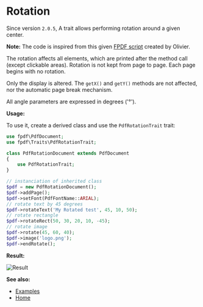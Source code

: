 # Rotation

Since version `2.0.5`, A trait allows performing rotation around a
given center.

**Note:** The code is inspired from this given
[FPDF script](http://www.fpdf.org/en/script/script2.php) created by Olivier.

The rotation affects all elements, which are printed after the method call
(except clickable areas). Rotation is not kept from page to page.
Each page begins with no rotation.

Only the display is altered. The `getX()` and `getY()` methods are not
affected, nor the automatic page break mechanism.

All angle parameters are expressed in degrees ('&deg;').

**Usage:**

To use it, create a derived class and use the `PdfRotationTrait` trait:

```php
use fpdf\PdfDocument;
use fpdf\Traits\PdfRotationTrait;

class PdfRotationDocument extends PdfDocument
{
    use PdfRotationTrait;
}

// instanciation of inherited class
$pdf = new PdfRotationDocument();
$pdf->addPage();
$pdf->setFont(PdfFontName::ARIAL);
// rotate text by 45 degrees
$pdf->rotateText('My Rotated test', 45, 10, 50);
// rotate rectangle
$pdf->rotateRect(50, 30, 20, 10, -45);
// rotate image
$pdf->rotate(45, 60, 40);
$pdf->image('logo.png');
$pdf->endRotate();
```

**Result:**

![Result](images/rotation.png)

**See also:**

- [Examples](examples.md)
- [Home](../README.md)

